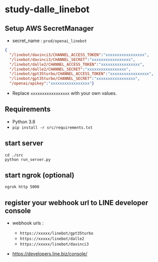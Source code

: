 # study-dalle_linebot

## Setup AWS SecretManager

- secret_name : `prod/openai_linebot`

```json
{
  "/linebot/davinci3/CHANNEL_ACCESS_TOKEN":"xxxxxxxxxxxxxxxxx",
  "/linebot/davinci3/CHANNEL_SECRET":"xxxxxxxxxxxxxxxxx",
  "/linebot/dalle2/CHANNEL_ACCESS_TOKEN":"xxxxxxxxxxxxxxxxx",
  "/linebot/dalle2/CHANNEL_SECRET":"xxxxxxxxxxxxxxxxx",
  "/linebot/gpt35turbo/CHANNEL_ACCESS_TOKEN":"xxxxxxxxxxxxxxxxx",
  "/linebot/gpt35turbo/CHANNEL_SECRET":"xxxxxxxxxxxxxxxxx",
  "/openai/apikey":"xxxxxxxxxxxxxxxxx"}
```

- Replace `xxxxxxxxxxxxxxxxx` with your own values.


## Requirements

- Python 3.8
- `pip install -r src/requirements.txt`

## start server
```
cd ./src
python run_server.py
```

## start ngrok (optional)
```
ngrok http 5000
```

## register your webhook url to LINE developer console

- webhook urls : 
  - `https://xxxxx/linebot/gpt35turbo`
  - `https://xxxxx/linebot/dalle2`
  - `https://xxxxx/linebot/davinci3`

- https://developers.line.biz/console/
